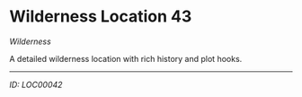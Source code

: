 # Wilderness Location 43

*Wilderness*

A detailed wilderness location with rich history and plot hooks.

---
*ID: LOC00042*